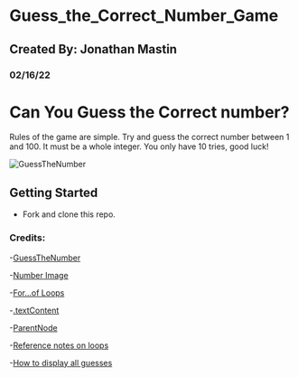 # Guess_the_Correct_Number_Game
## Created By: Jonathan Mastin
### 02/16/22

# Can You Guess the Correct number?
Rules of the game are simple. Try and guess the correct number between 1 and 100. It must be a whole integer. You only have 10 tries, good luck!

![GuessTheNumber](https://c.tenor.com/IZ2eQ1jjxdAAAAAd/numbers.gif)

## Getting Started
- Fork and clone this repo.

### Credits:
-[GuessTheNumber](https://tenor.com/view/numbers-gif-21370337)

-[Number Image](https://unsplash.com/photos/WV6hCFDT9Rg)

-[For...of Loops](https://developer.mozilla.org/en-US/docs/Web/JavaScript/Reference/Statements/for...of)

-[.textContent](https://developer.mozilla.org/en-US/docs/Web/API/Node/textContent)

-[ParentNode](https://developer.mozilla.org/en-US/docs/Web/API/Node/parentNode)

-[Reference notes on  loops](https://github.com/SEI-R-11-8/u1_lesson_loops_and_control_flow)

-[How to display all guesses](https://stackoverflow.com/questions/30392345/javascript-guessing-game-keeping-a-log-of-guesses)